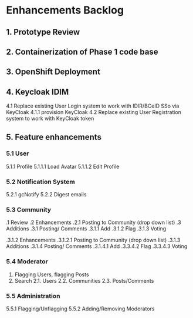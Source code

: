 # Enhancements Backlog


## 1. Prototype Review
## 2. Containerization of Phase 1 code base
## 3. OpenShift Deployment

## 4. Keycloak IDIM
4.1 Replace existing User Login system to work with IDIR/BCeID SSo via KeyCloak
4.1.1 provision KeyCloak
4.2 Replace existing User Registration system to work with KeyCloak token

## 5. Feature enhancements

### 5.1 User
5.1.1 Profile
5.1.1.1 Load Avatar
5.1.1.2 Edit Profile

### 5.2 Notification System
5.2.1 gcNotify
5.2.2 Digest emails

### 5.3 Community
.1 Review
.2 Enhancements
.2.1 Posting to Community (drop down list)
.3 Additions
.3.1 Posting/ Comments
.3.1.1 Add
.3.1.2 Flag
.3.1.3 Voting 

.3.1.2 Enhancements
.3.1.2.1 Posting to Community (drop down list)
.3.1.3 Additions
.3.1.4 Posting/ Comments
.3.1.4.1 Add
.3.3.4.2 Flag
.3.3.4.3 Voting 

### 5.4 Moderator
1. Flagging Users, flagging Posts
2. Search
2.1. Users
2.2. Communities
2.3. Posts/Comments

### 5.5 Administration
5.5.1 Flagging/Unflagging
5.5.2 Adding/Removing Moderators



